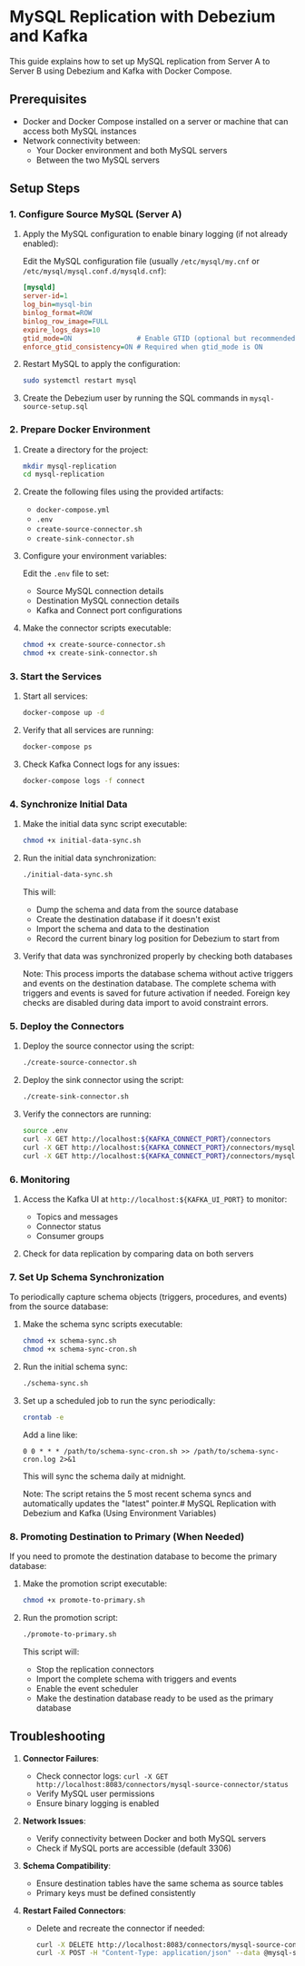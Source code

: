 # MySQL Replication with Debezium and Kafka

This guide explains how to set up MySQL replication from Server A to Server B using Debezium and Kafka with Docker Compose.

## Prerequisites

- Docker and Docker Compose installed on a server or machine that can access both MySQL instances
- Network connectivity between:
  - Your Docker environment and both MySQL servers
  - Between the two MySQL servers

## Setup Steps

### 1. Configure Source MySQL (Server A)

1. Apply the MySQL configuration to enable binary logging (if not already enabled):

   Edit the MySQL configuration file (usually `/etc/mysql/my.cnf` or `/etc/mysql/mysql.conf.d/mysqld.cnf`):

   ```ini
   [mysqld]
   server-id=1
   log_bin=mysql-bin
   binlog_format=ROW
   binlog_row_image=FULL
   expire_logs_days=10
   gtid_mode=ON                # Enable GTID (optional but recommended)
   enforce_gtid_consistency=ON # Required when gtid_mode is ON
   ```

2. Restart MySQL to apply the configuration:

   ```bash
   sudo systemctl restart mysql
   ```

3. Create the Debezium user by running the SQL commands in `mysql-source-setup.sql`

### 2. Prepare Docker Environment

1. Create a directory for the project:

   ```bash
   mkdir mysql-replication
   cd mysql-replication
   ```

2. Create the following files using the provided artifacts:
   - `docker-compose.yml`
   - `.env`
   - `create-source-connector.sh`
   - `create-sink-connector.sh`

3. Configure your environment variables:

   Edit the `.env` file to set:
   - Source MySQL connection details
   - Destination MySQL connection details
   - Kafka and Connect port configurations

4. Make the connector scripts executable:

   ```bash
   chmod +x create-source-connector.sh
   chmod +x create-sink-connector.sh
   ```

### 3. Start the Services

1. Start all services:

   ```bash
   docker-compose up -d
   ```

2. Verify that all services are running:

   ```bash
   docker-compose ps
   ```

3. Check Kafka Connect logs for any issues:

   ```bash
   docker-compose logs -f connect
   ```

### 4. Synchronize Initial Data

1. Make the initial data sync script executable:

   ```bash
   chmod +x initial-data-sync.sh
   ```

2. Run the initial data synchronization:

   ```bash
   ./initial-data-sync.sh
   ```

   This will:
   - Dump the schema and data from the source database
   - Create the destination database if it doesn't exist
   - Import the schema and data to the destination
   - Record the current binary log position for Debezium to start from

3. Verify that data was synchronized properly by checking both databases

   Note: This process imports the database schema without active triggers and events on the destination database. The complete schema with triggers and events is saved for future activation if needed. Foreign key checks are disabled during data import to avoid constraint errors.

### 5. Deploy the Connectors

1. Deploy the source connector using the script:

   ```bash
   ./create-source-connector.sh
   ```

2. Deploy the sink connector using the script:

   ```bash
   ./create-sink-connector.sh
   ```

3. Verify the connectors are running:

   ```bash
   source .env
   curl -X GET http://localhost:${KAFKA_CONNECT_PORT}/connectors
   curl -X GET http://localhost:${KAFKA_CONNECT_PORT}/connectors/mysql-source-connector/status
   curl -X GET http://localhost:${KAFKA_CONNECT_PORT}/connectors/mysql-sink-connector/status
   ```

### 6. Monitoring

1. Access the Kafka UI at `http://localhost:${KAFKA_UI_PORT}` to monitor:
   - Topics and messages
   - Connector status
   - Consumer groups

2. Check for data replication by comparing data on both servers


### 7. Set Up Schema Synchronization

To periodically capture schema objects (triggers, procedures, and events) from the source database:

1. Make the schema sync scripts executable:

   ```bash
   chmod +x schema-sync.sh
   chmod +x schema-sync-cron.sh
   ```

2. Run the initial schema sync:

   ```bash
   ./schema-sync.sh
   ```

3. Set up a scheduled job to run the sync periodically:

   ```bash
   crontab -e
   ```

   Add a line like:

   ```
   0 0 * * * /path/to/schema-sync-cron.sh >> /path/to/schema-sync-cron.log 2>&1
   ```

   This will sync the schema daily at midnight.

   Note: The script retains the 5 most recent schema syncs and automatically updates the "latest" pointer.# MySQL Replication with Debezium and Kafka (Using Environment Variables)


### 8. Promoting Destination to Primary (When Needed)

If you need to promote the destination database to become the primary database:

1. Make the promotion script executable:

   ```bash
   chmod +x promote-to-primary.sh
   ```

2. Run the promotion script:

   ```bash
   ./promote-to-primary.sh
   ```

   This script will:
   - Stop the replication connectors
   - Import the complete schema with triggers and events
   - Enable the event scheduler
   - Make the destination database ready to be used as the primary database

## Troubleshooting

1. **Connector Failures**:
   - Check connector logs: `curl -X GET http://localhost:8083/connectors/mysql-source-connector/status`
   - Verify MySQL user permissions
   - Ensure binary logging is enabled

2. **Network Issues**:
   - Verify connectivity between Docker and both MySQL servers
   - Check if MySQL ports are accessible (default 3306)

3. **Schema Compatibility**:
   - Ensure destination tables have the same schema as source tables
   - Primary keys must be defined consistently

4. **Restart Failed Connectors**:
   - Delete and recreate the connector if needed:
     ```bash
     curl -X DELETE http://localhost:8083/connectors/mysql-source-connector
     curl -X POST -H "Content-Type: application/json" --data @mysql-source-connector.json http://localhost:8083/connectors
     ```
